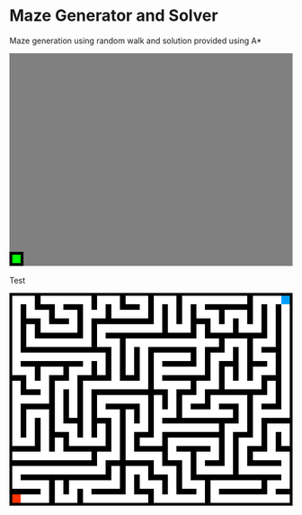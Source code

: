 # Maze Generator and Solver
 Maze generation using random walk and solution provided using A*

![](https://github.com/CristianDejica00/Maze-Generator-and-Solver/blob/main/GitPres/Pres_1.gif)

Test

![](https://github.com/CristianDejica00/Maze-Generator-and-Solver/blob/main/GitPres/Pres_2.gif)
